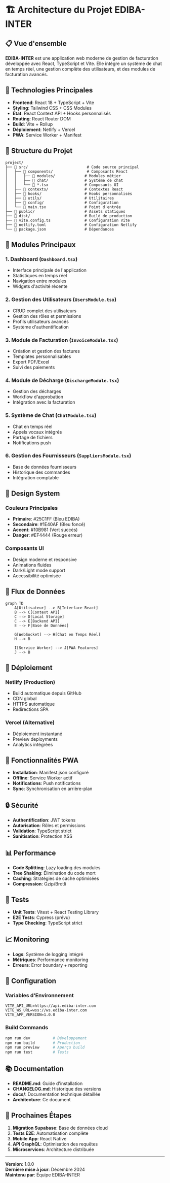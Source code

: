 # 🏗️ Architecture du Projet EDIBA-INTER

## 📋 Vue d'ensemble

**EDIBA-INTER** est une application web moderne de gestion de facturation développée avec React, TypeScript et Vite. Elle intègre un système de chat en temps réel, une gestion complète des utilisateurs, et des modules de facturation avancés.

## 🎯 Technologies Principales

- **Frontend**: React 18 + TypeScript + Vite
- **Styling**: Tailwind CSS + CSS Modules
- **État**: React Context API + Hooks personnalisés
- **Routing**: React Router DOM
- **Build**: Vite + Rollup
- **Déploiement**: Netlify + Vercel
- **PWA**: Service Worker + Manifest

## 📁 Structure du Projet

```
project/
├── 📁 src/                          # Code source principal
│   ├── 📁 components/               # Composants React
│   │   ├── 📁 modules/             # Modules métier
│   │   ├── 📁 chat/                # Système de chat
│   │   └── 📄 *.tsx                # Composants UI
│   ├── 📁 contexts/                # Contextes React
│   ├── 📁 hooks/                   # Hooks personnalisés
│   ├── 📁 utils/                   # Utilitaires
│   ├── 📁 config/                  # Configuration
│   └── 📄 main.tsx                 # Point d'entrée
├── 📁 public/                      # Assets statiques
├── 📁 dist/                        # Build de production
├── 📄 vite.config.ts               # Configuration Vite
├── 📄 netlify.toml                 # Configuration Netlify
└── 📄 package.json                 # Dépendances
```

## 🔧 Modules Principaux

### 1. **Dashboard** (`Dashboard.tsx`)
- Interface principale de l'application
- Statistiques en temps réel
- Navigation entre modules
- Widgets d'activité récente

### 2. **Gestion des Utilisateurs** (`UsersModule.tsx`)
- CRUD complet des utilisateurs
- Gestion des rôles et permissions
- Profils utilisateurs avancés
- Système d'authentification

### 3. **Module de Facturation** (`InvoiceModule.tsx`)
- Création et gestion des factures
- Templates personnalisables
- Export PDF/Excel
- Suivi des paiements

### 4. **Module de Décharge** (`DischargeModule.tsx`)
- Gestion des décharges
- Workflow d'approbation
- Intégration avec la facturation

### 5. **Système de Chat** (`ChatModule.tsx`)
- Chat en temps réel
- Appels vocaux intégrés
- Partage de fichiers
- Notifications push

### 6. **Gestion des Fournisseurs** (`SuppliersModule.tsx`)
- Base de données fournisseurs
- Historique des commandes
- Intégration comptable

## 🎨 Design System

### **Couleurs Principales**
- **Primaire**: #25C1FF (Bleu EDIBA)
- **Secondaire**: #1E40AF (Bleu foncé)
- **Accent**: #10B981 (Vert succès)
- **Danger**: #EF4444 (Rouge erreur)

### **Composants UI**
- Design moderne et responsive
- Animations fluides
- Dark/Light mode support
- Accessibilité optimisée

## 🔄 Flux de Données

```mermaid
graph TD
    A[Utilisateur] --> B[Interface React]
    B --> C[Context API]
    C --> D[Local Storage]
    C --> E[Backend API]
    E --> F[Base de Données]
    
    G[WebSocket] --> H[Chat en Temps Réel]
    H --> B
    
    I[Service Worker] --> J[PWA Features]
    J --> B
```

## 🚀 Déploiement

### **Netlify** (Production)
- Build automatique depuis GitHub
- CDN global
- HTTPS automatique
- Redirections SPA

### **Vercel** (Alternative)
- Déploiement instantané
- Preview deployments
- Analytics intégrées

## 📱 Fonctionnalités PWA

- **Installation**: Manifest.json configuré
- **Offline**: Service Worker actif
- **Notifications**: Push notifications
- **Sync**: Synchronisation en arrière-plan

## 🔒 Sécurité

- **Authentification**: JWT tokens
- **Autorisation**: Rôles et permissions
- **Validation**: TypeScript strict
- **Sanitisation**: Protection XSS

## 📊 Performance

- **Code Splitting**: Lazy loading des modules
- **Tree Shaking**: Élimination du code mort
- **Caching**: Stratégies de cache optimisées
- **Compression**: Gzip/Brotli

## 🧪 Tests

- **Unit Tests**: Vitest + React Testing Library
- **E2E Tests**: Cypress (prévu)
- **Type Checking**: TypeScript strict

## 📈 Monitoring

- **Logs**: Système de logging intégré
- **Métriques**: Performance monitoring
- **Erreurs**: Error boundary + reporting

## 🔧 Configuration

### **Variables d'Environnement**
```env
VITE_API_URL=https://api.ediba-inter.com
VITE_WS_URL=wss://ws.ediba-inter.com
VITE_APP_VERSION=1.0.0
```

### **Build Commands**
```bash
npm run dev          # Développement
npm run build        # Production
npm run preview      # Aperçu build
npm run test         # Tests
```

## 📚 Documentation

- **README.md**: Guide d'installation
- **CHANGELOG.md**: Historique des versions
- **docs/**: Documentation technique détaillée
- **Architecture**: Ce document

## 🎯 Prochaines Étapes

1. **Migration Supabase**: Base de données cloud
2. **Tests E2E**: Automatisation complète
3. **Mobile App**: React Native
4. **API GraphQL**: Optimisation des requêtes
5. **Microservices**: Architecture distribuée

---

**Version**: 1.0.0  
**Dernière mise à jour**: Décembre 2024  
**Maintenu par**: Équipe EDIBA-INTER
